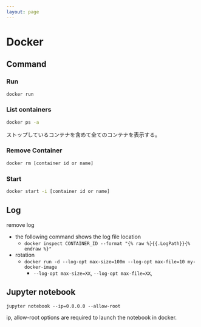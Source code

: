 ```yaml
---
layout: page
---
```


# Docker

## Command

### Run

```sh
docker run
```

### List containers

```sh
docker ps -a
```

ストップしているコンテナを含めて全てのコンテナを表示する。

### Remove Container

```sh
docker rm [container id or name]
```

### Start

```sh
docker start -i [container id or name]
```

## Log

remove log 

* the following command shows the log file location
    * `docker inspect CONTAINER_ID --format "{% raw %}{{.LogPath}}{% endraw %}"`
* rotation
    * `docker run -d --log-opt max-size=100m --log-opt max-file=10 my-docker-image`
        * `--log-opt max-size=XX`, `--log-opt max-file=XX`, 

## Jupyter notebook

`jupyter notebook --ip=0.0.0.0 --allow-root`

ip, allow-root options are required to launch the notebook in docker.
